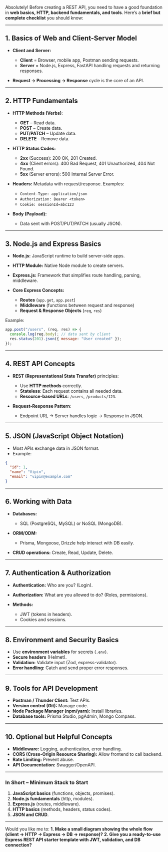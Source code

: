 Absolutely! Before creating a REST API, you need to have a good foundation in **web basics, HTTP, backend fundamentals, and tools**. Here’s a **brief but complete checklist** you should know:

---

## **1. Basics of Web and Client-Server Model**

- **Client and Server:**

  - **Client** = Browser, mobile app, Postman sending requests.
  - **Server** = Node.js, Express, FastAPI handling requests and returning responses.

- **Request → Processing → Response** cycle is the core of an API.

---

## **2. HTTP Fundamentals**

- **HTTP Methods (Verbs)**:

  - **GET** – Read data.
  - **POST** – Create data.
  - **PUT/PATCH** – Update data.
  - **DELETE** – Remove data.

- **HTTP Status Codes:**

  - **2xx** (Success): 200 OK, 201 Created.
  - **4xx** (Client errors): 400 Bad Request, 401 Unauthorized, 404 Not Found.
  - **5xx** (Server errors): 500 Internal Server Error.

- **Headers:** Metadata with request/response. Examples:

  - `Content-Type: application/json`
  - `Authorization: Bearer <token>`
  - `Cookie: sessionId=abc123`

- **Body (Payload):**

  - Data sent with POST/PUT/PATCH (usually JSON).

---

## **3. Node.js and Express Basics**

- **Node.js:** JavaScript runtime to build server-side apps.
- **HTTP Module:** Native Node module to create servers.
- **Express.js:** Framework that simplifies route handling, parsing, middleware.
- **Core Express Concepts:**

  - **Routes** (`app.get`, `app.post`)
  - **Middleware** (functions between request and response)
  - **Request & Response Objects** (`req`, `res`)

Example:

```js
app.post("/users", (req, res) => {
  console.log(req.body); // data sent by client
  res.status(201).json({ message: "User created" });
});
```

---

## **4. REST API Concepts**

- **REST (Representational State Transfer)** principles:

  - Use **HTTP methods** correctly.
  - **Stateless**: Each request contains all needed data.
  - **Resource-based URLs**: `/users`, `/products/123`.

- **Request-Response Pattern**:

  - Endpoint URL → Server handles logic → Response in JSON.

---

## **5. JSON (JavaScript Object Notation)**

- Most APIs exchange data in JSON format.
- Example:

```json
{
  "id": 1,
  "name": "Vipin",
  "email": "vipin@example.com"
}
```

---

## **6. Working with Data**

- **Databases:**

  - SQL (PostgreSQL, MySQL) or NoSQL (MongoDB).

- **ORM/ODM:**

  - Prisma, Mongoose, Drizzle help interact with DB easily.

- **CRUD operations:** Create, Read, Update, Delete.

---

## **7. Authentication & Authorization**

- **Authentication:** Who are you? (Login).
- **Authorization:** What are you allowed to do? (Roles, permissions).
- **Methods:**

  - JWT (tokens in headers).
  - Cookies and sessions.

---

## **8. Environment and Security Basics**

- Use **environment variables** for secrets (`.env`).
- **Secure headers** (Helmet).
- **Validation:** Validate input (Zod, express-validator).
- **Error handling:** Catch and send proper error responses.

---

## **9. Tools for API Development**

- **Postman / Thunder Client:** Test APIs.
- **Version control (Git):** Manage code.
- **Node Package Manager (npm/yarn):** Install libraries.
- **Database tools:** Prisma Studio, pgAdmin, Mongo Compass.

---

## **10. Optional but Helpful Concepts**

- **Middleware:** Logging, authentication, error handling.
- **CORS (Cross-Origin Resource Sharing):** Allow frontend to call backend.
- **Rate Limiting:** Prevent abuse.
- **API Documentation:** Swagger/OpenAPI.

---

### **In Short – Minimum Stack to Start**

1. **JavaScript basics** (functions, objects, promises).
2. **Node.js fundamentals** (http, modules).
3. **Express.js** (routes, middleware).
4. **HTTP basics** (methods, headers, status codes).
5. **JSON and CRUD**.

---

Would you like me to:
**1. Make a small diagram showing the whole flow (client → HTTP → Express → DB → response)?**
**2. Give you a ready-to-use Express REST API starter template with JWT, validation, and DB connection?**
